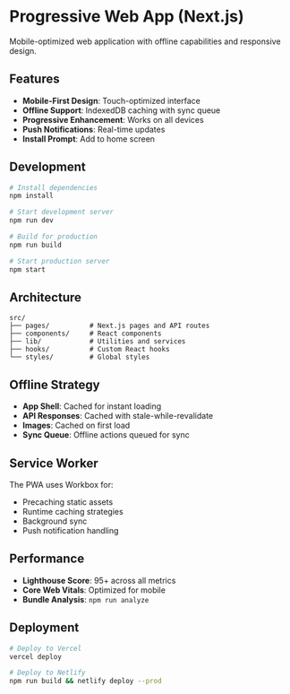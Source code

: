 # Progressive Web App (Next.js)

Mobile-optimized web application with offline capabilities and responsive design.

## Features

- **Mobile-First Design**: Touch-optimized interface
- **Offline Support**: IndexedDB caching with sync queue
- **Progressive Enhancement**: Works on all devices
- **Push Notifications**: Real-time updates
- **Install Prompt**: Add to home screen

## Development

```bash
# Install dependencies
npm install

# Start development server
npm run dev

# Build for production
npm run build

# Start production server
npm start
```

## Architecture

```
src/
├── pages/          # Next.js pages and API routes
├── components/     # React components
├── lib/            # Utilities and services
├── hooks/          # Custom React hooks
└── styles/         # Global styles
```

## Offline Strategy

- **App Shell**: Cached for instant loading
- **API Responses**: Cached with stale-while-revalidate
- **Images**: Cached on first load
- **Sync Queue**: Offline actions queued for sync

## Service Worker

The PWA uses Workbox for:
- Precaching static assets
- Runtime caching strategies
- Background sync
- Push notification handling

## Performance

- **Lighthouse Score**: 95+ across all metrics
- **Core Web Vitals**: Optimized for mobile
- **Bundle Analysis**: `npm run analyze`

## Deployment

```bash
# Deploy to Vercel
vercel deploy

# Deploy to Netlify
npm run build && netlify deploy --prod
```
